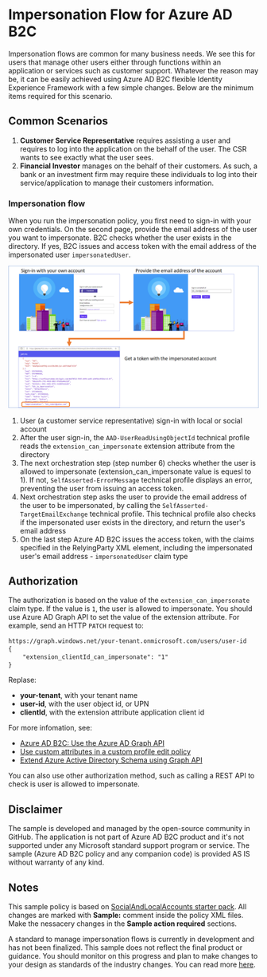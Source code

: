 # Impersonation Flow for Azure AD B2C
Impersonation flows are common for many business needs. We see this for users that manage other users either through functions within an application or services such as customer support. Whatever the reason may be, it can be easily achieved using Azure AD B2C flexible Identity Experience Framework with a few simple changes. Below are the minimum items required for this scenario. 

## Common Scenarios
1. **Customer Service Representative** requires assisting a user and requires to log into the application on the behalf of the user. The CSR wants to see exactly what the user sees.
2. **Financial Investor** manages on the behalf of their customers. As such, a bank or an investment firm may require these individuals to log into their service/application to manage their customers information.

### Impersonation flow
When you run the impersonation policy, you first need to sign-in with your own credentials. On the second page, provide the email address of the user you want to impersonate. B2C checks whether the user exists in the directory. If yes, B2C issues and access token with the email address of the impersonated user `impersonatedUser`.

![Impersonation flow](media/flow.png)

1. User (a customer service representative) sign-in with local or social account
1. After the user sign-in, the `AAD-UserReadUsingObjectId` technical profile reads the `extension_can_impersonate` extension attribute from the directory
1. The next orchestration step (step number 6) checks whether the user is allowed to impersonate (extension_can_impersonate value is equesl to 1). If not, `SelfAsserted-ErrorMessage` technical profile displays an error, preventing the user from issuing an access token.
1. Next orchestration step asks the user to provide the email address of the user to be impersonated, by calling the `SelfAsserted-TargetEmailExchange` technical profile. This technical profile also checks if the impersonated user exists in the directory, and return the user's email address
1. On the last step Azure AD B2C issues the access token, with the claims specified in the RelyingParty XML element, including the impersonated user's email address - `impersonatedUser` claim type

## Authorization
The authorization is based on the value of the `extension_can_impersonate` claim type. If the value is `1`, the user is allowed to impersonate. You should use Azure AD Graph API to set the value of the extension attribute. For example, send an HTTP `PATCH` request to:

```HTTP
https://graph.windows.net/your-tenant.onmicrosoft.com/users/user-id
{
    "extension_clientId_can_impersonate": "1"
}
```

Replase:
- **your-tenant**, with your tenant name
- **user-id**, with the user object id, or UPN
- **clientId**, with the extension attribute application client id

For more infomation, see:
- [Azure AD B2C: Use the Azure AD Graph API](https://docs.microsoft.com/en-us/azure/active-directory-b2c/active-directory-b2c-devquickstarts-graph-dotnet)
- [Use custom attributes in a custom profile edit policy](https://docs.microsoft.com/en-us/azure/active-directory-b2c/active-directory-b2c-create-custom-attributes-profile-edit-custom)
- [Extend Azure Active Directory Schema using Graph API](https://blogs.msdn.microsoft.com/aadgraphteam/2014/03/05/extend-azure-active-directory-schema-using-graph-api-preview/)

You can also use other authorization method, such as calling a REST API to check is user is allowed to impersonate.

## Disclaimer
The sample is developed and managed by the open-source community in GitHub. The application is not part of Azure AD B2C product and it's not supported under any Microsoft standard support program or service. The sample (Azure AD B2C policy and any companion code) is provided AS IS without warranty of any kind.

## Notes
This sample policy is based on [SocialAndLocalAccounts starter pack](https://github.com/Azure-Samples/active-directory-b2c-custom-policy-starterpack/tree/master/SocialAndLocalAccounts). All changes are marked with **Sample:** comment inside the policy XML files. Make the nessacery changes in the **Sample action required** sections. 

A standard to manage impersonation flows is currently in development and has not been finalized. This sample does not reflect the final product or guidance. You should monitor on this progress and plan to make changes to your design as standards of the industry changes. You can read more [here](https://tools.ietf.org/html/draft-ietf-oauth-token-exchange-10 "OAuth 2.0 Token Exchange draft-ietf-oauth-token-exchange-10").